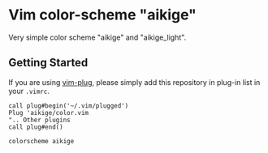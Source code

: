 # Vim color-scheme "aikige"

Very simple color scheme "aikige" and "aikige_light".

## Getting Started

If you are using [vim-plug](https://github.com/junegunn/vim-plug),
please simply add this repository in plug-in list in your `.vimrc`.

```vim
call plug#begin('~/.vim/plugged')
Plug 'aikige/color.vim
".. Other plugins
call plug#end()

colorscheme aikige
```
